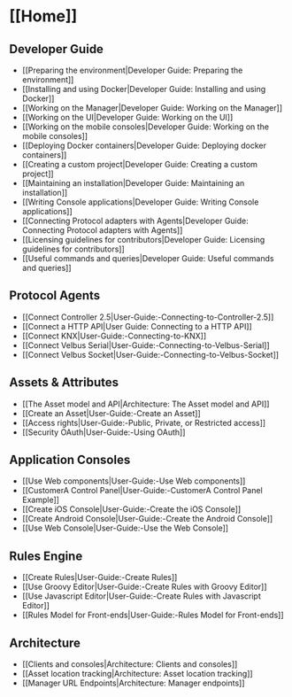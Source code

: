# [[Home]]

## Developer Guide

* [[Preparing the environment|Developer Guide: Preparing the environment]]
* [[Installing and using Docker|Developer Guide: Installing and using Docker]]
* [[Working on the Manager|Developer Guide: Working on the Manager]]
* [[Working on the UI|Developer Guide: Working on the UI]]
* [[Working on the mobile consoles|Developer Guide: Working on the mobile consoles]]
* [[Deploying Docker containers|Developer Guide: Deploying docker containers]]
* [[Creating a custom project|Developer Guide: Creating a custom project]]
* [[Maintaining an installation|Developer Guide: Maintaining an installation]]
* [[Writing Console applications|Developer Guide: Writing Console applications]]
* [[Connecting Protocol adapters with Agents|Developer Guide: Connecting Protocol adapters with Agents]]
* [[Licensing guidelines for contributors|Developer Guide: Licensing guidelines for contributors]]
* [[Useful commands and queries|Developer Guide: Useful commands and queries]]

## Protocol Agents

* [[Connect Controller 2.5|User-Guide:-Connecting-to-Controller-2.5]]
* [[Connect a HTTP API|User Guide: Connecting to a HTTP API]]
* [[Connect KNX|User-Guide:-Connecting-to-KNX]]
* [[Connect Velbus Serial|User-Guide:-Connecting-to-Velbus-Serial]]
* [[Connect Velbus Socket|User-Guide:-Connecting-to-Velbus-Socket]]

## Assets & Attributes

* [[The Asset model and API|Architecture: The Asset model and API]]
* [[Create an Asset|User-Guide:-Create an Asset]]
* [[Access rights|User-Guide:-Public, Private, or Restricted access]]
* [[Security OAuth|User-Guide:-Using OAuth]]

## Application Consoles

* [[Use Web components|User-Guide:-Use Web components]]
* [[CustomerA Control Panel|User-Guide:-CustomerA Control Panel Example]]
* [[Create iOS Console|User-Guide:-Create the iOS Console]]
* [[Create Android Console|User-Guide:-Create the Android Console]]
* [[Use Web Console|User-Guide:-Use the Web Console]]

## Rules Engine

* [[Create Rules|User-Guide:-Create Rules]]
* [[Use Groovy Editor|User-Guide:-Create Rules with Groovy Editor]]
* [[Use Javascript Editor|User-Guide:-Create Rules with Javascript Editor]]
* [[Rules Model for Front-ends|User-Guide:-Rules Model for Front-ends]]

## Architecture

* [[Clients and consoles|Architecture: Clients and consoles]]
* [[Asset location tracking|Architecture: Asset location tracking]]
* [[Manager URL Endpoints|Architecture: Manager endpoints]]